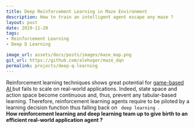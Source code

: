 ```yaml
---
title: Deep Reinforcement Learning in Maze Environment
description: How to train an intelligent agent escape any maze ?
layout: post
date: 2019-11-20
tags: 
- Reinforcement Learning
- Deep Q Learning 

image_url: assets/docs/posts/images/maze_map.png
git_url: https://github.com/alehuger/maze_dqn
permalink: projects/deep-q-learning
---
```


Reinforcement learning techniques shows great potential for <a href="https://alehuger.github.io/projects/board-game-ai"> game-based AI </a> but fails to scale on real-world applications. Indeed, state space and action space become continuous and, thus, prevent any tabular-based learning. 
Therefore, reinforcement learning agents require to be piloted by a learning decision function thus falling back on <code class="highlighter-rouge"> deep learning </code>.
<br> <b> How reinforcement learning and deep learning team up to give birth to an efficient real-world application agent ? </b>

<p style="padding-top: 2em;"  > 
</p>

